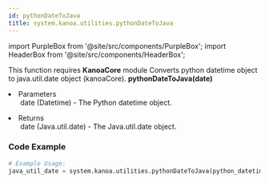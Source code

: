 ```yaml
---
id: pythonDateToJava
title: system.kanoa.utilities.pythonDateToJava
---
```


import PurpleBox from '@site/src/components/PurpleBox';
import HeaderBox from '@site/src/components/HeaderBox';

<PurpleBox>This function requires <b>KanoaCore</b> module</PurpleBox>
<HeaderBox header="Description">Converts python datetime object to java.util.date object (kanoaCore).</HeaderBox>
<HeaderBox header="Syntax">
    <b>pythonDateToJava(date)</b>
    <li>Parameters <br />
        <ul>date (Datetime) - The Python datetime object.</ul>
    </li>
    <li>Returns <br />
        <ul>date (Java.util.date) - The Java.util.date object.</ul>
    </li>
</HeaderBox>

### Code Example

```python
# Example Usage:
java_util_date = system.kanoa.utilities.pythonDateToJava(python_datetime)

